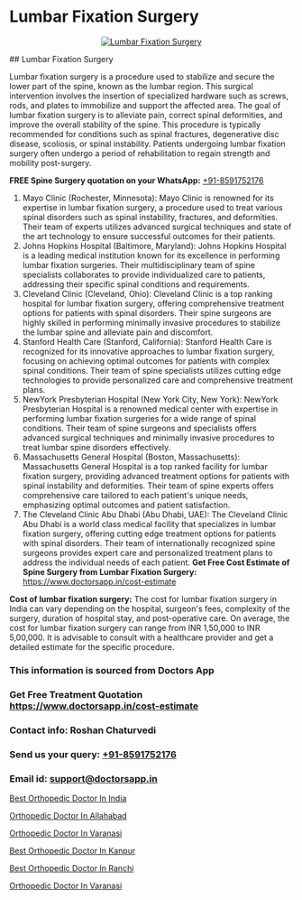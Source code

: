 # Lumbar Fixation Surgery

<p align="center">
  <a href="null">
    <img src="null" alt="Lumbar Fixation Surgery">
  </a>
</p>
## Lumbar Fixation Surgery

Lumbar fixation surgery is a procedure used to stabilize and secure the lower part of the spine, known as the lumbar region. This surgical intervention involves the insertion of specialized hardware such as screws, rods, and plates to immobilize and support the affected area. The goal of lumbar fixation surgery is to alleviate pain, correct spinal deformities, and improve the overall stability of the spine. This procedure is typically recommended for conditions such as spinal fractures, degenerative disc disease, scoliosis, or spinal instability. Patients undergoing lumbar fixation surgery often undergo a period of rehabilitation to regain strength and mobility post-surgery.

**FREE Spine Surgery quotation on your WhatsApp:**  [+91-8591752176](https://api.whatsapp.com/send?phone=8591752176)

1) Mayo Clinic (Rochester, Minnesota): Mayo Clinic is renowned for its expertise in lumbar fixation surgery, a procedure used to treat various spinal disorders such as spinal instability, fractures, and deformities. Their team of experts utilizes advanced surgical techniques and state of the art technology to ensure successful outcomes for their patients.
2) Johns Hopkins Hospital (Baltimore, Maryland): Johns Hopkins Hospital is a leading medical institution known for its excellence in performing lumbar fixation surgeries. Their multidisciplinary team of spine specialists collaborates to provide individualized care to patients, addressing their specific spinal conditions and requirements.
3) Cleveland Clinic (Cleveland, Ohio): Cleveland Clinic is a top ranking hospital for lumbar fixation surgery, offering comprehensive treatment options for patients with spinal disorders. Their spine surgeons are highly skilled in performing minimally invasive procedures to stabilize the lumbar spine and alleviate pain and discomfort.
4) Stanford Health Care (Stanford, California): Stanford Health Care is recognized for its innovative approaches to lumbar fixation surgery, focusing on achieving optimal outcomes for patients with complex spinal conditions. Their team of spine specialists utilizes cutting edge technologies to provide personalized care and comprehensive treatment plans.
5) NewYork Presbyterian Hospital (New York City, New York): NewYork Presbyterian Hospital is a renowned medical center with expertise in performing lumbar fixation surgeries for a wide range of spinal conditions. Their team of spine surgeons and specialists offers advanced surgical techniques and minimally invasive procedures to treat lumbar spine disorders effectively.
6) Massachusetts General Hospital (Boston, Massachusetts): Massachusetts General Hospital is a top ranked facility for lumbar fixation surgery, providing advanced treatment options for patients with spinal instability and deformities. Their team of spine experts offers comprehensive care tailored to each patient's unique needs, emphasizing optimal outcomes and patient satisfaction.
7) The Cleveland Clinic Abu Dhabi (Abu Dhabi, UAE): The Cleveland Clinic Abu Dhabi is a world class medical facility that specializes in lumbar fixation surgery, offering cutting edge treatment options for patients with spinal disorders. Their team of internationally recognized spine surgeons provides expert care and personalized treatment plans to address the individual needs of each patient.
**Get Free Cost Estimate of Spine Surgery from Lumbar Fixation Surgery:** https://www.doctorsapp.in/cost-estimate

**Cost of lumbar fixation surgery:**
The cost for lumbar fixation surgery in India can vary depending on the hospital, surgeon's fees, complexity of the surgery, duration of hospital stay, and post-operative care. On average, the cost for lumbar fixation surgery can range from INR 1,50,000 to INR 5,00,000. It is advisable to consult with a healthcare provider and get a detailed estimate for the specific procedure.

### This information is sourced from Doctors App 
### Get Free Treatment Quotation https://www.doctorsapp.in/cost-estimate
### Contact info: Roshan Chaturvedi 
### Send us your query: [+91-8591752176](https://api.whatsapp.com/send?phone=8591752176) 
### Email id: support@doctorsapp.in

[Best Orthopedic Doctor In India](https://www.linkedin.com/pulse/best-orthopedic-doctor-india-doctorsapp-dhaka-bdy2e?trackingId=N9FFyh7ePA%2Bs6yMpiheOPg%3D%3D&lipi=urn%3Ali%3Apage%3Ad_flagship3_company_admin%3Bo%2BosOGJBSO63YocmsfjAZA%3D%3D)

[Orthopedic Doctor In Allahabad](https://www.linkedin.com/pulse/orthopedic-doctor-allahabad-doctorsapp-khulna-in24e?trackingId=z8ED9bQpgSQKn9u3sPy1Bw%3D%3D&lipi=urn%3Ali%3Apage%3Ad_flagship3_company_admin%3BEfzsr1%2BmQ6eR1XkJR7MU1A%3D%3D)

[Orthopedic Doctor In Varanasi](https://medium.com/@vimalrana22/orthopedic-doctor-in-varanasi-98b85f9a43ed)

[Best Orthopedic Doctor In Kanpur](https://medium.com/@vimalrana22/best-orthopedic-doctor-in-kanpur-29a81a7eb859)

[Best Orthopedic Doctor In Ranchi](https://doctors-apps.github.io/doctorsapp/best-orthopedic-doctor-in-ranchi)

[Orthopedic Doctor In Varanasi](https://doctors-apps.github.io/doctorsapp/orthopedic-doctor-in-varanasi)

